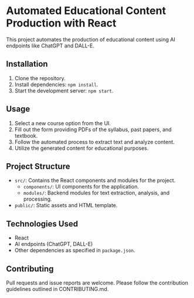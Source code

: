 # Automated Educational Content Production with React

This project automates the production of educational content using AI endpoints like ChatGPT and DALL-E.

## Installation

1. Clone the repository.
2. Install dependencies: `npm install`.
3. Start the development server: `npm start`.

## Usage

1. Select a new course option from the UI.
2. Fill out the form providing PDFs of the syllabus, past papers, and textbook.
3. Follow the automated process to extract text and analyze content.
4. Utilize the generated content for educational purposes.

## Project Structure

- `src/`: Contains the React components and modules for the project.
  - `components/`: UI components for the application.
  - `modules/`: Backend modules for text extraction, analysis, and processing.
- `public/`: Static assets and HTML template.

## Technologies Used

- React
- AI endpoints (ChatGPT, DALL-E)
- Other dependencies as specified in `package.json`.

## Contributing

Pull requests and issue reports are welcome. Please follow the contribution guidelines outlined in CONTRIBUTING.md.
